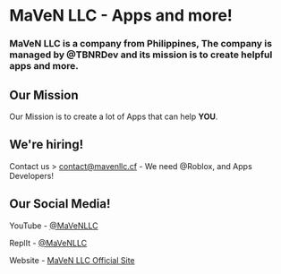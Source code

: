 # MaVeN LLC - Apps and more!
### MaVeN LLC is a company from Philippines, The company is managed by @TBNRDev and its mission is to create helpful apps and more.

## Our Mission
Our Mission is to create a lot of Apps that can help **YOU**.
## We're hiring!
Contact us > contact@mavenllc.cf - We need @Roblox, and Apps Developers!
## Our Social Media!
YouTube - <a href="https://youtube.com/@mavenllc">@MaVeNLLC<a/>

ReplIt - <a href="https://replit.com/@mavenllc">@MaVeNLLC<a/>

Website - <a href="https://mavenllc.cf">MaVeN LLC Official Site<a/>
